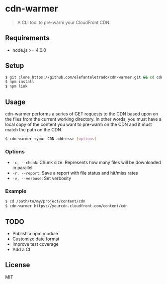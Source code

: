 # cdn-warmer
> A CLI tool to pre-warm your CloudFront CDN.

## Requirements
* node.js >= 4.0.0

## Setup
```sh
$ git clone https://github.com/elefanteletrado/cdn-warmer.git && cd cdn-warmer
$ npm install
$ npm link
```

## Usage
cdn-warmer performs a series of GET requests to the CDN based upon on the files from the current working directory. In other words, you must have a local copy of the content you want to pre-warm on the CDN and it must match the path on the CDN.

```sh
$ cdn-warmer <your CDN address> [options]
```

### Options
* `-c, --chunk`: Chunk size. Represents how many files will be downloaded in parallel
* `-r, --report`: Save a report with file status and hit/miss rates
* `-v, --verbose`: Set verbosity

### Example
```sh
$ cd /path/to/my/project/content/cdn
$ cdn-warmer https://yourcdn.cloudfront.com/content/cdn
```

## TODO
* Publish a npm module
* Customize date format
* Improve test coverage
* Add a CI

## License
MIT
